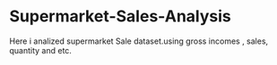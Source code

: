 # Supermarket-Sales-Analysis
Here i analized supermarket Sale dataset.using gross incomes , sales, quantity and etc.
